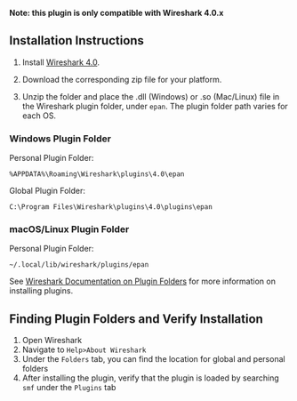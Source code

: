 **Note: this plugin is only compatible with Wireshark 4.0.x**

## Installation Instructions

1. Install [Wireshark 4.0](https://www.wireshark.org/download.html).

2. Download the corresponding zip file for your platform.

3. Unzip the folder and place the .dll (Windows) or .so (Mac/Linux) file in the Wireshark plugin folder, under `epan`. The plugin folder path varies for each OS.

### Windows Plugin Folder
Personal Plugin Folder: 

`%APPDATA%\Roaming\Wireshark\plugins\4.0\epan`

Global Plugin Folder: 

`C:\Program Files\Wireshark\plugins\4.0\plugins\epan`

### macOS/Linux Plugin Folder
Personal Plugin Folder: 

`~/.local/lib/wireshark/plugins/epan`

See [Wireshark Documentation on Plugin Folders](https://www.wireshark.org/docs/wsug_html_chunked/ChPluginFolders.html) for more information on installing plugins. 

## Finding Plugin Folders and Verify Installation

1. Open Wireshark
2. Navigate to `Help>About Wireshark`
3. Under the `Folders` tab, you can find the location for global and personal folders
4. After installing the plugin, verify that the plugin is loaded by searching `smf` under the `Plugins` tab